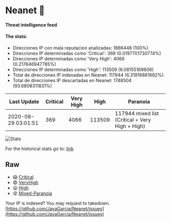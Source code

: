# Neanet :hocho:
#### Threat intelligence feed
#### The stats:

- Direcciones IP con mala reputacion analizadas: 1866448 (100%)
- Direcciones IP determinadas como 'Critical':  369 (0.0197701730774%)
- Direcciones IP determinadas como 'Very High':  4066 (0.217846947785%)
- Direcciones IP determinadas como 'High':  113509 (6.08155169606)
- Total de direcciones IP indexadas en Neanet:  117944 (6.31916881692%)
- Total de direcciones IP descartadas en Neanet:  1748504 (93.6808311831%)

| Last Update | Critical | Very High | High | Paranoia |
| --- | --- | --- | --- | --- |
| 2020-09-29 03:01:51 | 369 | 4066 | 113509 | 117944 mixed list (Critical + Very High + High)|

![Stats](https://docs.google.com/spreadsheets/d/e/2PACX-1vSnaNMIXVabIpDJjufMlzH7poXnshF3mgd8Is1g9ytUEzVsP5my4Trn8f-xkoLLQ38xpL3HtmUexLo6/pubchart?oid=501124687&format=image)

For the historical stats go to: [link](/stats.csv)
## Raw
- :scream: [Critical](https://raw.githubusercontent.com/JavaGarcia/Neanet/master/blacklists/neanet_critical.txt)
- :fearful: [VeryHigh](https://raw.githubusercontent.com/JavaGarcia/Neanet/master/blacklists/neanet_veryHigh.txtt)
- :frowning: [High](https://raw.githubusercontent.com/JavaGarcia/Neanet/master/blacklists/neanet_high.txt)
- :dizzy_face: [Mixed-Paranoia](https://raw.githubusercontent.com/JavaGarcia/Neanet/master/blacklists/neanet_all.txt)


Your IP is indexed? You may request to takedown. [https://github.com/JavaGarcia/Neanet/issues](https://github.com/JavaGarcia/Neanet/issues)


































































































































































































































































































































































































































































































































































































































































































































































































































































































































































































































































































































